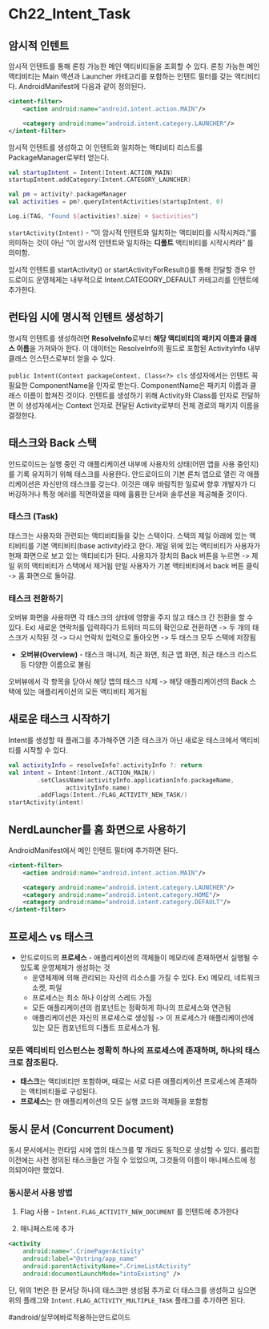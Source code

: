 # Ch22_Intent_Task
## 암시적 인텐트
암시적 인텐트를 통해 론칭 가능한 메인 액티비티들을 조회할 수 있다.
론칭 가능한 메인 액티비티는 Main 액션과 Launcher 카테고리를 포함하는 인텐트 필터를 갖는 액티비티다.
AndroidManifest에 다음과 같이 정의된다.

```xml
<intent-filter>
    <action android:name="android.intent.action.MAIN"/>

    <category android:name="android.intent.category.LAUNCHER"/>
</intent-filter>
```


암시적 인텐트를 생성하고 이 인텐트와 일치하는 액티비티 리스트를 PackageManager로부터 얻는다.

```kotlin
val startupIntent = Intent(Intent.ACTION_MAIN)
startupIntent.addCategory(Intent.CATEGORY_LAUNCHER)

val pm = activity?.packageManager
val activities = pm?.queryIntentActivities(startupIntent, 0)

Log.i(TAG, "Found ${activities?.size} + $activities")

```

`startActivity(Intent)` - “이 암시적 인텐트와 일치하는 액티비티를 시작시켜라.”를 의미하는 것이 아닌 “이 암시적 인텐트와 일치하는 **디폴트** 액티비티를 시작시켜라” 를 의미함.

암시적 인텐트를 startActivity() or startActivityForResult()를 통해 전달할 경우 안드로이드 운영체제는 내부적으로 Intent.CATEGORY_DEFAULT 카테고리를 인텐트에 추가한다.


## 런타임 시에 명시적 인텐트 생성하기
명시적 인텐트를 생성하려면 **ResolveInfo**로부터 **해당 액티비티의 패키지 이름과 클래스 이름**을 가져와아 한다. 이 데이터는 ResolveInfo의 필드로 포함된 ActivityInfo 내부 클래스 인스턴스로부터 얻을 수 있다.


`public Intent(Context packageContext, Class<?> cls`
생성자에서는 인텐트 꼭 필요한 ComponentName을 인자로 받는다. ComponentName은 패키지 이름과 클래스 이름이 합쳐진 것이다. 인텐트를 생성하기 위해 Activity와 Class를 인자로 전달하면 이 생성자에서는 Context 인자로 전달된 Activity로부터 전체 경로의 패키지 이름을 결정한다.


##  태스크와 Back 스택
안드로이드는 실행 중인 각 애플리케이션 내부에 사용자의 상태(어떤 앱을 사용 중인지)를 기록 유지하기 위해 태스크를 사용한다. 안드로이드의 기본 론처 앱으로 열린 각 애플리케이션은 자신만의 태스크를 갖는다. 이것은 매우 바람직한 일로써 향후 개발자가 디버깅하거나 특정 에러를 직면하였을 때에 훌륭한 단서와 솔루션을 제공해줄 것이다.

### 태스크 (Task)
태스크는 사용자와 관련되는 액티비티들을 갖는 스택이다. 스택의 제일 아래에 있는 액티비티를 기본 액티비티(base activity)라고 한다. 
 제일 위에 있는 액티비티가 사용자가 현재 화면으로 보고 있는 액티비티가 된다. 
사용자가 장치의 Back 버튼을 누르면  -> 제일 위의 액티비티가 스택에서 제거됨
만일 사용자가 기본 액티비티에서 back 버튼 클릭 -> 홈 화면으로 돌아감.

### 태스크 전환하기
오버뷰 화면을 사용하면 각 태스크의 상태에 영향을 주지 않고 태스크 간 전환을 할 수 있다. 
Ex) 새로운 연락처를 입력하다가 트위터 피드의 확인으로 전환하면 -> 두 개의 태스크가 시작된 것 -> 다시 연락처 입력으로 돌아오면 -> 두 태스크 모두 스택에 저장됨

* **오버뷰(Overview)** - 태스크 매니저, 최근 화면, 최근 앱 화면, 최근 태스크 리스트 등 다양한 이름으로 불림

오버뷰에서 각 항목을 닫아서 해당 앱의 태스크 삭제 -> 해당 애플리케이션의 Back 스택에 있는 애플리케이션의 모든 액티비티 제거됨

## 새로운 태스크 시작하기
Intent를 생성할 때 플래그를 추가해주면 기존 태스크가 아닌 새로운 태스크에서 액티비티를 시작할 수 있다.

```kotlin
val activityInfo = resolveInfo?.activityInfo ?: return
val intent = Intent(Intent./ACTION_MAIN/)
        .setClassName(activityInfo.applicationInfo.packageName,
                activityInfo.name)
        .addFlags(Intent./FLAG_ACTIVITY_NEW_TASK/)
startActivity(intent)
```


## NerdLauncher를 홈 화면으로 사용하기
AndroidManifest에서  메인 인텐트 필터에 추가하면 된다.

```xml
<intent-filter>
    <action android:name="android.intent.action.MAIN"/>

    <category android:name="android.intent.category.LAUNCHER"/>
    <category android:name="android.intent.category.HOME"/>
    <category android:name="android.intent.category.DEFAULT"/>
</intent-filter>

```



## 프로세스 vs 태스크
* 안드로이드의 **프로세스** - 애플리케이션의 객체들이 메모리에 존재하면서 실행될 수 있도록 운영체제가 생성하는 것
	* 운영체제에 의해 관리되는 자신의 리소스를 가질 수 있다. Ex) 메모리, 네트워크 소켓, 파일
	* 프로세스는 최소 하나 이상의 스레드 가짐
	* 모든 애플리케이션의 컴포넌트는 정확하게 하나의 프로세스와 연관됨
	* 애플리케이션은 자신의 프로세스로 생성됨 -> 이 프로세스가 애플리케이션에 있는 모든 컴포넌트의 디폴트 프로세스가 됨.
	
### 모든 액티비티 인스턴스는 정확히 하나의 프로세스에 존재하며, 하나의 태스크로 참조된다.
* **태스크**는 액티비티만 포함하며, 때로는 서로 다른 애플리케이션 프로세스에 존재하는 액티비티들로 구성된다.
* **프로세스**는 한 애플리케이션의 모든 실행 코드와 객체들을 포함함


## 동시 문서 (Concurrent Document)
동시 문서에서는 런타임 시에 앱의 태스크를 몇 개라도 동적으로 생성할 수 있다. 롤리팝 이전에는 사전 정의된 태스크들만 가질 수 있었으며, 그것들의 이름이 매니페스트에 정의되어야만 했었다.

### 동시문서 사용 방법
1. Flag 사용 - `Intent.FLAG_ACTIVITY_NEW_DOCUMENT` 를 인텐트에 추가한다

2. 매니페스트에 추가
```xml
<activity 
	android:name=".CrimePagerActivity"
	android:label="@string/app_name"
	android:parentActivityName=".CrimeListActivity"
	android:documentLaunchMode="intoExisting" />
```

단, 위의 1번은 한 문서당 하나의 태스크만 생성됨
추가로 더 태스크를 생성하고 싶으면
위의 플래그와 `Intent.FLAG_ACTIVITY_MULTIPLE_TASK` 플래그를 추가하면 된다.





#android/실무에바로적용하는안드로이드